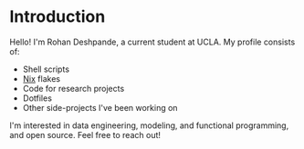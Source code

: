 # Introduction
Hello! I'm Rohan Deshpande, a current student at UCLA.
My profile consists of:
* Shell scripts
* [Nix](https://nixos.org/) flakes
* Code for research projects
* Dotfiles
* Other side-projects I've been working on

I'm interested in data engineering, modeling, and functional programming, and open source.
Feel free to reach out!
